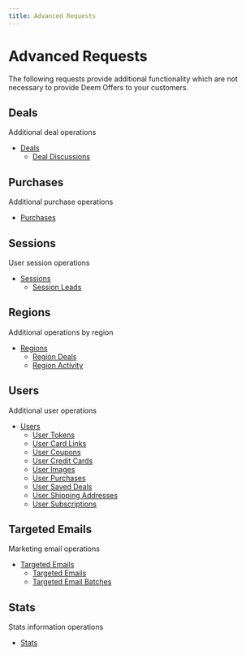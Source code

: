 ```yaml
---
title: Advanced Requests
---
```


# Advanced Requests

The following requests provide additional functionality which are not necessary to provide Deem Offers to your customers.

## Deals

Additional deal operations

* [Deals](/v1/deals/)
	* [Deal Discussions](/v1/deals/discussions/)

## Purchases

Additional purchase operations

* [Purchases](/v1/purchases/)

## Sessions

User session operations

* [Sessions](/v1/sessions/)
	* [Session Leads](/v1/sessions/leads/)

## Regions

Additional operations by region

* [Regions](/v1/regions/)
	* [Region Deals](/v1/regions/deals/)
	* [Region Activity](/v1/regions/activity/)

## Users

Additional user operations

* [Users](/v1/users/)
	* [User Tokens](/v1/users/access_tokens/)
	* [User Card Links](/v1/users/card_links/)
	* [User Coupons](/v1/users/coupons/)
    * [User Credit Cards](/v1/users/credit_cards/)
    * [User Images](/v1/users/images/)
    * [User Purchases](/v1/users/purchases/)
    * [User Saved Deals](/v1/users/saved_deals/)
    * [User Shipping Addresses](/v1/users/shipping_addresses/)
    * [User Subscriptions](/v1/users/subscriptions/)

## Targeted Emails

Marketing email operations

* [Targeted Emails](/v1/targeted_emails/batches/)
	* [Targeted Emails](/v1/targeted_emails/batches/)
    * [Targeted Email Batches](/v1/targeted_emails/batches/)

## Stats

Stats information operations

* [Stats](/v1/stats/merchants/)